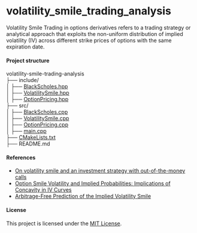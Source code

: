 # volatility_smile_trading_analysis
Volatility Smile Trading in options derivatives refers to a trading strategy or analytical approach that exploits the non-uniform distribution of implied volatility (IV) across different strike prices of options with the same expiration date.


#### Project structure 
volatility-smile-trading-analysis\
├── include/\
│   ├── [BlackScholes.hpp](https://github.com/manuelmusngi/volatility-smile-trading-analysis/blob/main/include/BlackScholes.hpp)\
│   ├── [VolatilitySmile.hpp](https://github.com/manuelmusngi/volatility-smile-trading-analysis/blob/main/include/VolatilitySmile.hpp)\
│   ├── [OptionPricing.hpp](https://github.com/manuelmusngi/volatility-smile-trading-analysis/blob/main/include/OptionPricing.hpp)\
├── src/\
│   ├── [BlackScholes.cpp](https://github.com/manuelmusngi/volatility-smile-trading-analysis/blob/main/src/BlackScholes.cpp)\
│   ├── [VolatilitySmile.cpp](https://github.com/manuelmusngi/volatility-smile-trading-analysis/blob/main/src/VolatilitySmile.cpp)\
│   ├── [OptionPricing.cpp](https://github.com/manuelmusngi/volatility-smile-trading-analysis/blob/main/src/OptionPricing.cpp)\
│   ├── [main.cpp](https://github.com/manuelmusngi/volatility-smile-trading-analysis/blob/main/src/main.cpp)\
├── [CMakeLists.txt](https://github.com/manuelmusngi/volatility-smile-trading-analysis/blob/main/CMakeLists.txt)\
├── README.md

#### References
- [On volatility smile and an investment strategy with out-of-the-money calls](https://arxiv.org/abs/1410.1426)
- [Option Smile Volatility and Implied Probabilities: Implications of Concavity in IV Curves](https://arxiv.org/abs/1410.1426)
- [Arbitrage-Free Prediction of the Implied Volatility Smile](https://arxiv.org/abs/1407.5528)

#### License
This project is licensed under the [MIT License](https://github.com/manuelmusngi/regime_switching_models/edit/main/LICENSE).
